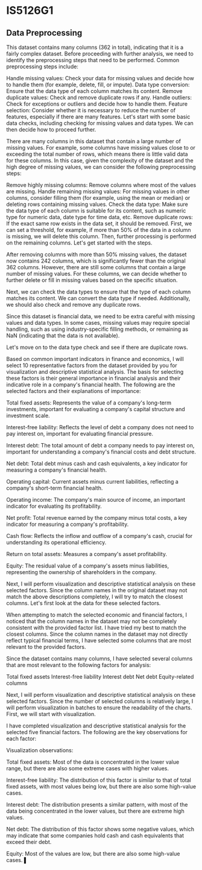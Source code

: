 # IS5126G1

## Data Preprocessing
This dataset contains many columns (362 in total), indicating that it is a fairly complex dataset. Before proceeding with further analysis, we need to identify the preprocessing steps that need to be performed. Common preprocessing steps include:

Handle missing values: Check your data for missing values and decide how to handle them (for example, delete, fill, or impute).
Data type conversion: Ensure that the data type of each column matches its content.
Remove duplicate values: Check and remove duplicate rows if any.
Handle outliers: Check for exceptions or outliers and decide how to handle them.
Feature selection: Consider whether it is necessary to reduce the number of features, especially if there are many features.
Let's start with some basic data checks, including checking for missing values and data types. We can then decide how to proceed further. ​​

There are many columns in this dataset that contain a large number of missing values. For example, some columns have missing values close to or exceeding the total number of rows, which means there is little valid data for these columns. In this case, given the complexity of the dataset and the high degree of missing values, we can consider the following preprocessing steps:

Remove highly missing columns: Remove columns where most of the values are missing.
Handle remaining missing values: For missing values in other columns, consider filling them (for example, using the mean or median) or deleting rows containing missing values.
Check the data type: Make sure the data type of each column is suitable for its content, such as numeric type for numeric data, date type for time data, etc.
Remove duplicate rows: If the exact same row exists in the data set, it should be removed.
First, we can set a threshold, for example, if more than 50% of the data in a column is missing, we will delete this column. Then, further processing is performed on the remaining columns. Let's get started with the steps. ​​

After removing columns with more than 50% missing values, the dataset now contains 242 columns, which is significantly fewer than the original 362 columns. However, there are still some columns that contain a large number of missing values. For these columns, we can decide whether to further delete or fill in missing values based on the specific situation.

Next, we can check the data types to ensure that the type of each column matches its content. We can convert the data type if needed. Additionally, we should also check and remove any duplicate rows.

Since this dataset is financial data, we need to be extra careful with missing values and data types. In some cases, missing values may require special handling, such as using industry-specific filling methods, or remaining as NaN (indicating that the data is not available).

Let's move on to the data type check and see if there are duplicate rows.




Based on common important indicators in finance and economics, I will select 10 representative factors from the dataset provided by you for visualization and descriptive statistical analysis. The basis for selecting these factors is their general importance in financial analysis and their indicative role in a company's financial health. The following are the selected factors and their explanations of importance:

Total fixed assets: Represents the value of a company's long-term investments, important for evaluating a company's capital structure and investment scale.

Interest-free liability: Reflects the level of debt a company does not need to pay interest on, important for evaluating financial pressure.

Interest debt: The total amount of debt a company needs to pay interest on, important for understanding a company's financial costs and debt structure.

Net debt: Total debt minus cash and cash equivalents, a key indicator for measuring a company's financial health.

Operating capital: Current assets minus current liabilities, reflecting a company's short-term financial health.

Operating income: The company's main source of income, an important indicator for evaluating its profitability.

Net profit: Total revenue earned by the company minus total costs, a key indicator for measuring a company's profitability.

Cash flow: Reflects the inflow and outflow of a company's cash, crucial for understanding its operational efficiency.

Return on total assets: Measures a company's asset profitability.

Equity: The residual value of a company's assets minus liabilities, representing the ownership of shareholders in the company.

Next, I will perform visualization and descriptive statistical analysis on these selected factors. Since the column names in the original dataset may not match the above descriptions completely, I will try to match the closest columns. Let's first look at the data for these selected factors.

When attempting to match the selected economic and financial factors, I noticed that the column names in the dataset may not be completely consistent with the provided factor list. I have tried my best to match the closest columns. Since the column names in the dataset may not directly reflect typical financial terms, I have selected some columns that are most relevant to the provided factors.

Since the dataset contains many columns, I have selected several columns that are most relevant to the following factors for analysis:

Total fixed assets
Interest-free liability
Interest debt
Net debt
Equity-related columns


Next, I will perform visualization and descriptive statistical analysis on these selected factors. Since the number of selected columns is relatively large, I will perform visualization in batches to ensure the readability of the charts. First, we will start with visualization.

I have completed visualization and descriptive statistical analysis for the selected five financial factors. The following are the key observations for each factor:

Visualization observations:

Total fixed assets: Most of the data is concentrated in the lower value range, but there are also some extreme cases with higher values.

Interest-free liability: The distribution of this factor is similar to that of total fixed assets, with most values being low, but there are also some high-value cases.

Interest debt: The distribution presents a similar pattern, with most of the data being concentrated in the lower values, but there are extreme high values.

Net debt: The distribution of this factor shows some negative values, which may indicate that some companies hold cash and cash equivalents that exceed their debt.

Equity: Most of the values are low, but there are also some high-value cases. ▌
